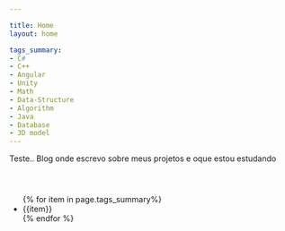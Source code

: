 ```yaml
---

title: Home
layout: home

tags_summary:
- C#
- C++
- Angular
- Unity
- Math
- Data-Structure
- Algorithm
- Java
- Database
- 3D model
---
```


Teste..
Blog onde escrevo sobre meus projetos e oque estou estudando

<html lang="en">
    <head>
        <meta charset="utf-8"/>
    </head>
    <body>
        <header></header>
        <ul>
        {% for item in page.tags_summary%}
        <li>{{item}}</li>
        {% endfor %}
        </ul>
        <footer></footer>
    </body>
</html>